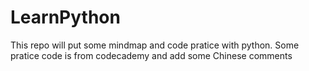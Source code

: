 # LearnPython
This repo will put some mindmap and code pratice with python.
Some pratice code is from codecademy and add some Chinese comments
